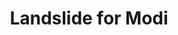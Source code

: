 ---
categories: all_articles
provider_display: "www.economist.com"
provider_name: "www.economist.com"
favicon_url: http://cdn.static-economist.com/sites/default/files/econfinal_favicon.ico
title: "Landslide for Modi"
published: 2014-10-14
source: http://www.economist.com/blogs/banyan/2014/05/indias-results-roll?fsrc=scn/tw/te/bl/landslidemodi
thumbnail: http://cdn.static-economist.com/sites/default/files/images/2014/05/blogs/banyan/ladoos_000_del6319978_595.jpg
---